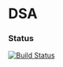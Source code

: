 # DSA
### Status
[![Build Status](https://travis-ci.org/thisisshub/DSA.png)](https://travis-ci.org/thisisshub/DSA)